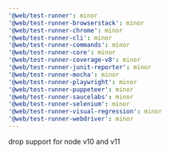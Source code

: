 ```yaml
---
'@web/test-runner': minor
'@web/test-runner-browserstack': minor
'@web/test-runner-chrome': minor
'@web/test-runner-cli': minor
'@web/test-runner-commands': minor
'@web/test-runner-core': minor
'@web/test-runner-coverage-v8': minor
'@web/test-runner-junit-reporter': minor
'@web/test-runner-mocha': minor
'@web/test-runner-playwright': minor
'@web/test-runner-puppeteer': minor
'@web/test-runner-saucelabs': minor
'@web/test-runner-selenium': minor
'@web/test-runner-visual-regression': minor
'@web/test-runner-webdriver': minor
---
```


drop support for node v10 and v11
